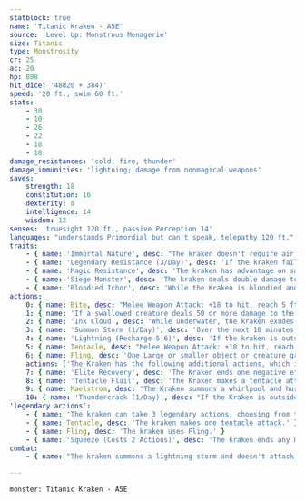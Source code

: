 ```yaml
---
statblock: true
name: 'Titanic Kraken - A5E'
source: 'Level Up: Monstrous Menagerie'
size: Titanic
type: Monstrosity
cr: 25
ac: 20
hp: 888
hit_dice: '48d20 + 384)'
speed: '20 ft., swim 60 ft.'
stats:
    - 30
    - 10
    - 26
    - 22
    - 18
    - 18
damage_resistances: 'cold, fire, thunder'
damage_immunities: 'lightning; damage from nonmagical weapons'
saves:
    strength: 18
    constitution: 16
    dexterity: 8
    intelligence: 14
    wisdom: 12
senses: 'truesight 120 ft., passive Perception 14'
languages: "understands Primordial but can't speak, telepathy 120 ft."
traits:
    - { name: 'Immortal Nature', desc: "The kraken doesn't require air, sustenance, or sleep." }
    - { name: 'Legendary Resistance (3/Day)', desc: 'If the kraken fails a saving throw, it can choose to succeed instead. When it does so, it can use its reaction, if available, to attack with its tentacle.' }
    - { name: 'Magic Resistance', desc: 'The kraken has advantage on saving throws against spells and magical effects.' }
    - { name: 'Siege Monster', desc: 'The kraken deals double damage to objects and structures.' }
    - { name: 'Bloodied Ichor', desc: 'While the Kraken is bloodied and in the water, black ichor leaks from it in a 60-foot radius, spreading around corners but not leaving the water. The area is lightly obscured to all creatures except the Kraken. A creature that starts its turn in the area takes 10 (3d6) acid damage.' }
actions:
    0: { name: Bite, desc: "Melee Weapon Attack: +18 to hit, reach 5 ft., one target. Hit: 36 (4d12 + 10) piercing damage. If the target is a Huge or smaller creature grappled by the kraken, the target is swallowed. A swallowed creature is blinded and restrained, its Speed is 0, it has total cover from attacks from outside the kraken, and it takes 42 (12d6) acid damage at the start of each of the kraken's turns." }
    1: { name: 'If a swallowed creature deals 50 or more damage to the kraken in a single turn, or if the kraken dies, the kraken vomits up the creature', desc: '' }
    2: { name: 'Ink Cloud', desc: "While underwater, the kraken exudes a cloud of ink in a 90-foot-radius sphere. The ink extends around corners, and the area is heavily obscured until the end of the kraken's next turn or until a strong current dissipates the cloud. Each non-kraken creature in the area when the cloud appears makes a DC 24 Constitution saving throw. On a failure, it takes 27 (5d10) poison damage and is poisoned for 1 minute. On a success, it takes half damage. A poisoned creature can repeat the saving throw at the end of each of its turns. ending the effect on a success." }
    3: { name: 'Summon Storm (1/Day)', desc: 'Over the next 10 minutes, storm clouds magically gather. At the end of 10 minutes, a storm rages for 1 hour in a 5-mile radius.' }
    4: { name: 'Lightning (Recharge 5-6)', desc: 'If the kraken is outside and the weather is stormy, three lightning bolts crack down from the sky, each of which strikes a different target within 120 feet of the kraken. A target makes a DC 24 Dexterity saving throw, taking 28 (8d6) lightning damage or half damage on a save.' }
    5: { name: Tentacle, desc: "Melee Weapon Attack: +18 to hit, reach 30 ft., one target. Hit: 28 (4d8 + 10) bludgeoning damage, and the target is grappled (escape DC 26). Until this grapple ends, the target is restrained. A tentacle can be targeted individually by an attack. It shares the kraken's hit points, but if 30 damage is dealt to the tentacle, it releases a creature it is grappling. The kraken can grapple up to 10 creatures." }
    6: { name: Fling, desc: 'One Large or smaller object or creature grappled by the kraken is thrown up to 60 feet in a straight line. The target lands prone and takes 21 (6d6) bludgeoning damage. If the kraken throws the target at another creature, that creature makes a DC 26 saving throw, taking the same damage on a failure.' }
    actions: ['The Kraken has the following additional actions, which it can use only while bloodied:']
    7: { name: 'Elite Recovery', desc: 'The Kraken ends one negative effect currently affecting it. It can use this action as long as it has at least 1 hit point, even while unconscious or incapacitated.' }
    8: { name: 'Tentacle Flail', desc: 'The Kraken makes a tentacle attack against each creature of its choice within its reach.' }
    9: { name: Maelstrom, desc: "The Kraken summons a whirlpool and hurricane winds. Each creature within 90 feet of the kraken that isn't secured to an immovable object makes a DC 26 Strength check. On a failure, the creature takes 35 (10d6) bludgeoning damage, is pulled 45 feet straight towards the Kraken, and falls prone. Unsecured objects are pulled 45 feet straight towards the Kraken." }
    10: { name: 'Thundercrack (1/Day)', desc: "If the Kraken is outside and not underwater, a 10-foot-radius, sky-high column of lightning strikes a point the Kraken can see. Each creature and object in the area makes a DC 26 Dexterity saving throw, taking 35 (10d6) lightning damage and 35 (10d6) thunder damage on a failure or half damage on a success. All creatures other than the Kraken within 120 feet of the area that can see the lightning, including creatures inside the area, make a DC 26 Constitution saving throw. On a failure, a creature is blinded until the beginning of the Kraken's next turn." }
'legendary actions':
    - { name: 'The kraken can take 3 legendary actions, choosing from the options below', desc: "Only one legendary action can be used at a time and only at the end of another creature's turn. It regains spent legendary actions at the start of its turn." }
    - { name: Tentacle, desc: 'The kraken makes one tentacle attack.' }
    - { name: Fling, desc: 'The kraken uses Fling.' }
    - { name: 'Squeeze (Costs 2 Actions)', desc: 'The kraken ends any magical effect that is restraining it or reducing its movement and then swims up to half its swim speed without provoking opportunity attacks. During this movement, it can fit through gaps as narrow as 10 feet wide without squeezing.' }
combat:
    - { name: "The kraken summons a lightning storm and doesn't attack until the storm has arrived", desc: 'On its turn, it takes actions in this order of preference: it uses Lightning if it can hit 3 threatening targets, bites if it has a creature grappled, or uses Ink Cloud if underwater. Otherwise, it bites. With its legendary actions, it attacks with its tentacle, or uses Fling if it already has two creatures grappled (saving one of the creatures to bite and swallow). It uses Squeeze to escape confinement and escapes in an Ink Cloud if reduced to 111 hit points or fewer.' }

---
```

```statblock
monster: Titanic Kraken - A5E
```
